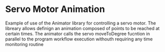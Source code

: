 Servo Motor Animation
=====================

Example of use of the Animator library for controlling a servo motor.
The libreary allows definign an animation composed of points to be reached at certain times.
The animator calls the servo moveToDegree fucntion in parallel to the program workflow execution withouth requiring any time monitoring routine



